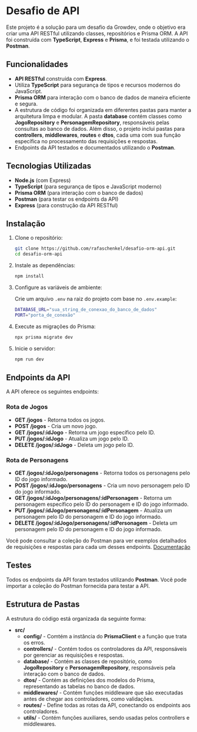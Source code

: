# Desafio de API

Este projeto é a solução para um desafio da Growdev, onde o objetivo era criar uma API RESTful utilizando classes, repositórios e Prisma ORM. A API foi construída com **TypeScript**, **Express** e **Prisma**, e foi testada utilizando o **Postman**.

## Funcionalidades

- **API RESTful** construída com **Express**.
- Utiliza **TypeScript** para segurança de tipos e recursos modernos do JavaScript.
- **Prisma ORM** para interação com o banco de dados de maneira eficiente e segura.
- A estrutura de código foi organizada em diferentes pastas para manter a arquitetura limpa e modular. A pasta **database** contém classes como **JogoRepository** e **PersonagemRepository**, responsáveis pelas consultas ao banco de dados. Além disso, o projeto inclui pastas para **controllers**, **middlewares**, **routes** e **dtos**, cada uma com sua função específica no processamento das requisições e respostas.
- Endpoints da API testados e documentados utilizando o **Postman**.

## Tecnologias Utilizadas

- **Node.js** (com Express)
- **TypeScript** (para segurança de tipos e JavaScript moderno)
- **Prisma ORM** (para interação com o banco de dados)
- **Postman** (para testar os endpoints da API)
- **Express** (para construção da API RESTful)

## Instalação

1. Clone o repositório:

   ```bash
   git clone https://github.com/rafaschenkel/desafio-orm-api.git
   cd desafio-orm-api
   ```

2. Instale as dependências:

   ```bash
   npm install
   ```

3. Configure as variáveis de ambiente:

   Crie um arquivo `.env` na raiz do projeto com base no `.env.example`:

   ```bash
   DATABASE_URL="sua_string_de_conexao_do_banco_de_dados"
   PORT="porta_de_conexão"
   ```

4. Execute as migrações do Prisma:

   ```bash
   npx prisma migrate dev
   ```

5. Inicie o servidor:

   ```bash
   npm run dev
   ```

## Endpoints da API

A API oferece os seguintes endpoints:

### Rota de Jogos

- **GET /jogos** - Retorna todos os jogos.
- **POST /jogos** - Cria um novo jogo.
- **GET /jogos/:idJogo** - Retorna um jogo específico pelo ID.
- **PUT /jogos/:idJogo** - Atualiza um jogo pelo ID.
- **DELETE /jogos/:idJogo** - Deleta um jogo pelo ID.

### Rota de Personagens

- **GET /jogos/:idJogo/personagens** - Retorna todos os personagens pelo ID do jogo informado.
- **POST /jogos/:idJogo/personagens** - Cria um novo personagem pelo ID do jogo informado.
- **GET /jogos/:idJogo/personagens/:idPersonagem** - Retorna um personagem específico pelo ID do personagem e ID do jogo informado.
- **PUT /jogos/:idJogo/personagens/:idPersonagem** - Atualiza um personagem pelo ID do personagem e ID do jogo informado.
- **DELETE /jogos/:idJogo/personagens/:idPersonagem** - Deleta um personagem pelo ID do personagem e ID do jogo informado.

Você pode consultar a coleção do Postman para ver exemplos detalhados de requisições e respostas para cada um desses endpoints. [Documentação](https://documenter.getpostman.com/view/26878125/2sAYkDML3Q)

## Testes

Todos os endpoints da API foram testados utilizando **Postman**. Você pode importar a coleção do Postman fornecida para testar a API.

## Estrutura de Pastas

A estrutura do código está organizada da seguinte forma:

- **src/**
  - **config/** - Comtém a instância do **PrismaClient** e a função que trata os erros.
  - **controllers/** - Contém todos os controladores da API, responsáveis por gerenciar as requisições e respostas.
  - **database/** - Contém as classes de repositório, como **JogoRepository** e **PersonagemRepository**, responsáveis pela interação com o banco de dados.
  - **dtos/** - Contém as definições dos modelos do Prisma, representando as tabelas no banco de dados.
  - **middlewares/** - Contém funções middleware que são executadas antes de chegar aos controladores, como validações.
  - **routes/** - Define todas as rotas da API, conectando os endpoints aos controladores.
  - **utils/** - Contém funções auxiliares, sendo usadas pelos controllers e middlewares.
